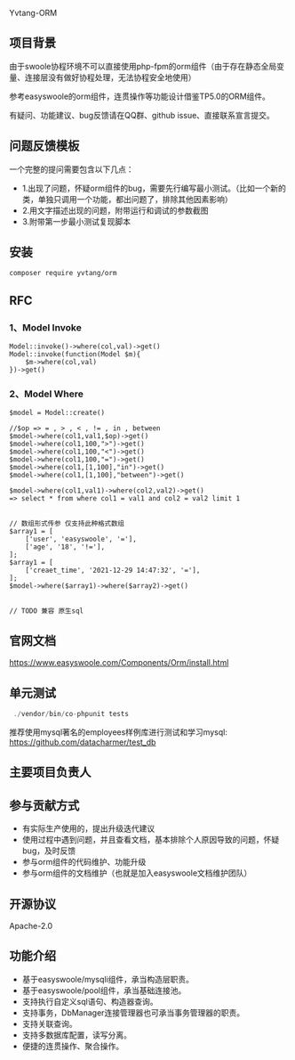 Yvtang-ORM

## 项目背景

由于swoole协程环境不可以直接使用php-fpm的orm组件（由于存在静态全局变量、连接层没有做好协程处理，无法协程安全地使用）

参考easyswoole的orm组件，连贯操作等功能设计借鉴TP5.0的ORM组件。

有疑问、功能建议、bug反馈请在QQ群、github issue、直接联系宣言提交。

## 问题反馈模板

一个完整的提问需要包含以下几点：

- 1.出现了问题，怀疑orm组件的bug，需要先行编写最小测试。（比如一个新的类，单独只调用一个功能，都出问题了，排除其他因素影响）
- 2.用文字描述出现的问题，附带运行和调试的参数截图
- 3.附带第一步最小测试复现脚本

## 安装

```
composer require yvtang/orm
```

## RFC
### 1、Model Invoke
```
Model::invoke()->where(col,val)->get()
Model::invoke(function(Model $m){
    $m->where(col,val)
})->get()
```

### 2、Model Where
```
$model = Model::create()

//$op => = , > , < , != , in , between
$model->where(col1,val1,$op)->get()
$model->where(col1,100,">")->get()
$model->where(col1,100,"<")->get()
$model->where(col1,100,"=")->get()
$model->where(col1,[1,100],"in")->get()
$model->where(col1,[1,100],"between")->get()

$model->where(col1,val1)->where(col2,val2)->get()
=> select * from where col1 = val1 and col2 = val2 limit 1


// 数组形式传参 仅支持此种格式数组
$array1 = [
    ['user', 'easyswoole', '='],
    ['age', '18', '!='],
];
$array1 = [
    ['creaet_time', '2021-12-29 14:47:32', '='],
];
$model->where($array1)->where($array2)->get()


// TODO 兼容 原生sql

```

## 官网文档

https://www.easyswoole.com/Components/Orm/install.html

## 单元测试

```php
 ./vendor/bin/co-phpunit tests
```

推荐使用mysql著名的employees样例库进行测试和学习mysql: https://github.com/datacharmer/test_db

## 主要项目负责人



## 参与贡献方式

- 有实际生产使用的，提出升级迭代建议
- 使用过程中遇到问题，并且查看文档，基本排除个人原因导致的问题，怀疑bug，及时反馈
- 参与orm组件的代码维护、功能升级
- 参与orm组件的文档维护（也就是加入easyswoole文档维护团队）

## 开源协议

Apache-2.0

## 功能介绍
 
- 基于easyswoole/mysqli组件，承当构造层职责。
- 基于easyswoole/pool组件，承当基础连接池。
- 支持执行自定义sql语句、构造器查询。
- 支持事务，DbManager连接管理器也可承当事务管理器的职责。
- 支持关联查询。
- 支持多数据库配置，读写分离。
- 便捷的连贯操作、聚合操作。
